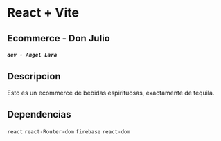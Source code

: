 # React + Vite

## Ecommerce - Don Julio

##### `dev - Angel Lara`

## Descripcion

Esto es un ecommerce de bebidas espirituosas, exactamente de tequila.

## Dependencias

`react` `react-Router-dom` `firebase` `react-dom`
